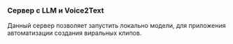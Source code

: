 ### Сервер с LLM и Voice2Text
Данный сервер позволяет запустить локально модели, для приложения автоматизации создания виральных клипов.

